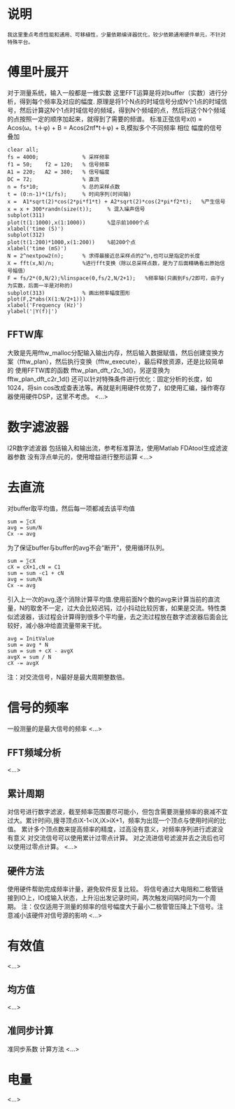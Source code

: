说明
====
	我这里重点考虑性能和通用、可移植性，少量依赖编译器优化，较少依赖通用硬件单元，不针对特殊平台。


傅里叶展开
==========
对于测量系统，输入一般都是一维实数
这里FFT运算是将对buffer（实数）进行分析，得到每个频率及对应的幅度.
原理是将1个N点的时域信号分成N个1点的时域信号，然后计算这N个1点时域信号的频域，得到N个频域的点，然后将这个N个频域的点按照一定的顺序加起来，就得到了需要的频谱。
标准正弦信号x(t) = Acos(ω。t＋φ) + B =  Acos(2πf*t＋φ) + B,模拟多个不同频率 相位 幅度的信号叠加

	clear all;
	fs = 4000;              % 采样频率
	f1 = 50;    f2 = 120;   % 信号频率
	A1 = 220;   A2 = 380;   % 信号幅度
	DC = 72;                % 直流
	n = fs*10;              % 总的采样点数
	t = (0:n-1)*(1/fs);     % 时间序列(时间轴)
	x =  A1*sqrt(2)*cos(2*pi*f1*t) + A2*sqrt(2)*cos(2*pi*f2*t);   %产生信号
	x = x + 300*randn(size(t));		% 混入噪声信号
	subplot(311)
	plot(t(1:1000),x(1:1000))		%显示前1000个点
	xlabel('time (S)')
	subplot(312)
	plot(t(1:200)*1000,x(1:200))	%前200个点
	xlabel('time (mS)')
	N = 2^nextpow2(n);      % 求得最接近总采样点的2^n,也可以是指定的长度
	X = fft(x,N)/n;         %进行fft变换（除以总采样点数，是为了后面精确看出原始信号幅值）  
	F = fs/2*(0,N/2);%linspace(0,fs/2,N/2+1);	%频率轴(只画到Fs/2即可，由于y为实数，后面一半是对称的)
	subplot(313)			% 画出频率幅度图形
	plot(F,2*abs(X(1:N/2+1)))
	xlabel('Frequency (Hz)')
	ylabel('|Y(f)|')

FFTW库
------
大致是先用fftw_malloc分配输入输出内存，然后输入数据赋值，然后创建变换方案（fftw_plan），然后执行变换（fftw_execute），最后释放资源，还是比较简单的
使用FFTW库的函数 fftw_plan_dft_r2c_1d()，另逆变换为fftw_plan_dft_c2r_1d()
还可以针对特殊条件进行优化：固定分析的长度，如1024，将sin cos改成查表法等。再就是利用硬件优势了，如使用汇编，操作寄存器使用硬件DSP，这里不考虑。
<...>

数字滤波器
=========
I2R数字滤波器
包括输入和输出流，参考标准算法，使用Matlab FDAtool生成滤波器参数
没有浮点单元的，使用增益进行整形运算
<...>

去直流
======
对buffer取平均值，然后每一项都减去该平均值

	sum = ∑cX
	avg = sum/N
	Cx -= avg

为了保证buffer与buffer的avg不会“断开”，使用循环队列。

	sum = ∑cX
	cX = cX+1,cN = C1
	sum = sum -c1 + cN
	avg = sum/N
	Cx -= avg

引入上一次的avg,逐个消除计算平均值.使用前面N个数的avg来计算当前的直流量，N的取舍不一定，过大会比较迟钝，过小抖动比较厉害，如果是交流。特性类似滤波器，该过程会计算得到很多个平均量，去之流过程放在数字滤波器后面会比较好，减小脉冲给直流量带来干扰。

	avg = InitValue
	sum = avg * N
	sum = sum + cX - avgX
	avgX = sum / N
	cX -= avgX

注：对交流信号，N最好是最大周期整数倍。


信号的频率
=========
一般测量的是最大信号的频率
<...>

FFT频域分析
----------
<...>

累计周期
--------
对信号进行数字滤波，截至频率范围要尽可能小，但包含需要测量频率的衰减不宜过大。累计时间i,搜寻顶点iX-1<iX,iX>iX+1，频率为出现一个顶点与使用时间的比值。
累计多个顶点数来提高频率的精度，过高没有意义，对频率序列进行滤波没有意义
对交流信号可以使用累计过零点计算。
对之流进信号滤波并去之流后也可以使用过零点计算。
<...>

硬件方法
-------
使用硬件帮助完成频率计量，避免软件反复比较。
将信号通过大电阻和二极管链接到IO上，IO成输入状态，上升沿出发记录时间，两次触发间隔时间为一个周期。
注：仅仅适用于测量的频率的信号幅度大于最小二极管管压降上下信号。注意减小该硬件对信号源的影响
<...>

有效值
=====
<...>

均方值
-----
<...>

准同步计算
---------
准同步系数
计算方法
<...>

电量
====
<...>
